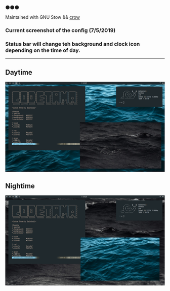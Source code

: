 🌑🌑🌑

Maintained with GNU Stow && [crow](https://github.com/dalesnail/crow/releases)

### Current screenshot of the config (7/5/2019)
### Status bar will change teh background and clock icon depending on the time of day. 
---
## Daytime
![Day](DAY1.png)

## Nightime 
![Night](NIGHT1.png)
